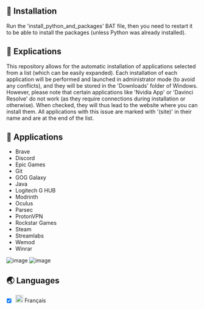 ## 🔽 Installation

Run the 'install_python_and_packages' BAT file, then you need to restart it to be able to install the packages (unless Python was already installed).

## 🤔 Explications

This repository allows for the automatic installation of applications selected from a list (which can be easily expanded). Each installation of each application will be performed and launched in administrator mode (to avoid any conflicts), and they will be stored in the 'Downloads' folder of Windows. However, please note that certain applications like 'Nvidia App' or 'Davinci Resolve' do not work (as they require connections during installation or otherwise). When checked, they will thus lead to the website where you can install them. All applications with this issue are marked with '(site)' in their name and are at the end of the list.

## 📱 Applications

- Brave
- Discord
- Epic Games
- Git
- GOG Galaxy
- Java
- Logitech G HUB
- Modrinth
- Oculus
- Parsec
- ProtonVPN
- Rockstar Games
- Steam
- Streamlabs
- Wemod
- Winrar

![image](https://github.com/LucasM548/Auto-Install-Apps/assets/127530926/410c32b6-8278-4b18-a588-d01b0bdfcbc2)
![image](https://github.com/LucasM548/Auto-Install-Apps/assets/127530926/bca90f2f-6af8-4942-b4f6-a662165a1fc1)

## 🌏 Languages

- [x] <img src="https://www.countryflags.com/wp-content/uploads/france-flag-png-large.png" width="20px" height="20px"> Français
